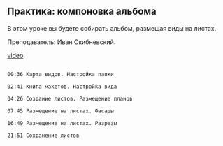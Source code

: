 ## Практика: компоновка альбома

В этом уроке вы будете собирать альбом, размещая виды на листах.

Преподаватель: Иван Скибневский. 

[video](https://player.softculture.cc/embed/online/ARC/ARC_59.21.12_L5-8_Practice_Album)

```chapters

00:36 Карта видов. Настройка папки

02:41 Книга макетов. Настройка вида

04:26 Создание листов. Размещение планов

07:45 Размещение на листах. Фасады

16:49 Размещение на листах. Разрезы

21:51 Сохранение листов

```